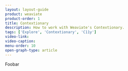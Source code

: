 ```yaml
---
layout: layout-guide
product: weaviate
product-order: 1
title: Contextionary
description: How to work with Weaviate's Contextionary.
tags: ['Explore', 'Contextionary', 'C11y']
video-link:
video-caption:
menu-order: 10
open-graph-type: article
---
```


Foobar